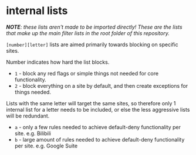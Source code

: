 # internal lists
_**NOTE**: these lists aren't made to be imported directly! These are the lists that make up the main filter lists in the root folder of this repository._

`[number][letter]` lists are aimed primarily towards blocking on specific sites.

Number indicates how hard the list blocks.
- `1` - block any red flags or simple things not needed for core functionality.
- `2` - block everything on a site by default, and then create exceptions for things needed.

Lists with the same letter will target the same sites, so therefore only 1 internal list for a letter needs to be included, or else the less aggressive lists will be redundant.
- `a` - only a few rules needed to achieve default-deny functionality per site. e.g. Bilibili
- `b` - large amount of rules needed to achieve default-deny functionality per site. e.g. Google Suite